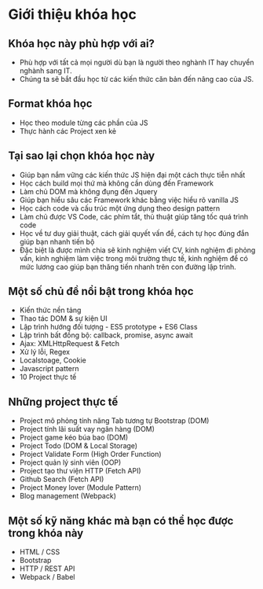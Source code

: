 # Giới thiệu khóa học

## Khóa học này phù hợp với ai?

- Phù hợp với tất cả mọi người dù bạn là người theo nghành IT hay chuyển nghành sang IT.
- Chúng ta sẽ bắt đầu học từ các kiến thức căn bản đến nâng cao của JS.

## Format khóa học

- Học theo module từng các phần của JS
- Thực hành các Project xen kẻ

## Tại sao lại chọn khóa học này

- Giúp bạn nắm vững các kiến thức JS hiện đại một cách thực tiễn nhất
- Học cách build mọi thứ mà không cần dùng đến Framework
- Làm chủ DOM mà không đụng đến Jquery
- Giúp bạn hiểu sâu các Framework khác bằng việc hiểu rõ vanilla JS
- Học cách code và cấu trúc một ứng dụng theo design pattern
- Làm chủ được VS Code, các phím tắt, thủ thuật giúp tăng tốc quá trình code
- Học về tư duy giải thuật, cách giải quyết vấn đề, cách tự học đúng đắn giúp bạn nhanh tiến bộ
- Đặc biệt là được mình chia sẽ kinh nghiệm viết CV, kinh nghiệm đi phỏng vấn, kinh nghiệm làm việc trong môi trường thực tế, kinh nghiệm để có mức lương cao giúp bạn thăng tiến nhanh trên con đường lập trình.

## Một số chủ đề nổi bật trong khóa học

- Kiến thức nền tảng
- Thao tác DOM & sự kiện UI
- Lập trình hướng đối tượng - ES5 prototype + ES6 Class
- Lập trình bất đồng bộ: callback, promise, async await
- Ajax: XMLHttpRequest & Fetch
- Xử lý lỗi, Regex
- Localstoage, Cookie
- Javascript pattern
- 10 Project thực tế

## Những project thực tế

- Project mô phỏng tính năng Tab tương tự Bootstrap (DOM)
- Project tính lãi suất vay ngân hàng (DOM)
- Project game kéo búa bao (DOM)
- Project Todo (DOM & Local Storage)
- Project Validate Form (High Order Function)
- Project quản lý sinh viên (OOP)
- Project tạo thư viện HTTP (Fetch API)
- Github Search (Fetch API)
- Project Money lover (Module Pattern)
- Blog management (Webpack)

## Một số kỹ năng khác mà bạn có thể học được trong khóa này

- HTML / CSS
- Bootstrap
- HTTP / REST API
- Webpack / Babel
